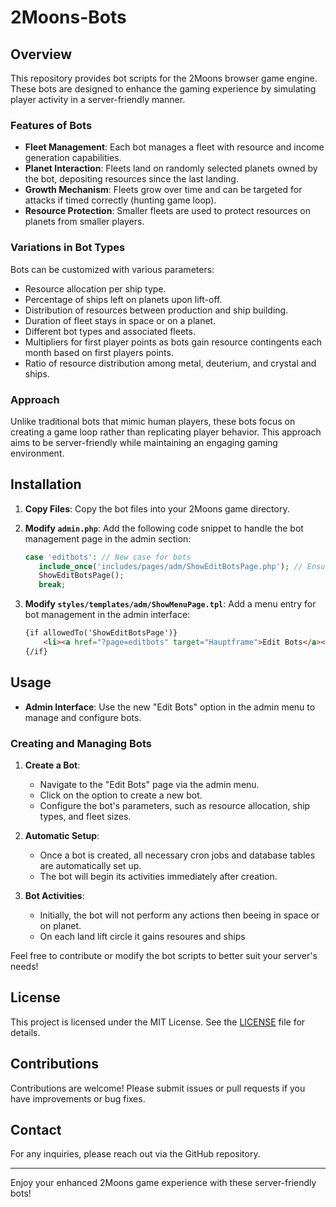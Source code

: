 # 2Moons-Bots

## Overview
This repository provides bot scripts for the 2Moons browser game engine. These bots are designed to enhance the gaming experience by simulating player activity in a server-friendly manner.

### Features of Bots
- **Fleet Management**: Each bot manages a fleet with resource and income generation capabilities.
- **Planet Interaction**: Fleets land on randomly selected planets owned by the bot, depositing resources since the last landing.
- **Growth Mechanism**: Fleets grow over time and can be targeted for attacks if timed correctly (hunting game loop).
- **Resource Protection**: Smaller fleets are used to protect resources on planets from smaller players.

### Variations in Bot Types
Bots can be customized with various parameters:
- Resource allocation per ship type.
- Percentage of ships left on planets upon lift-off.
- Distribution of resources between production and ship building.
- Duration of fleet stays in space or on a planet.
- Different bot types and associated fleets.
- Multipliers for first player points as bots gain resource contingents each month based on first players points.
- Ratio of resource distribution among metal, deuterium, and crystal and ships.

### Approach
Unlike traditional bots that mimic human players, these bots focus on creating a game loop rather than replicating player behavior. This approach aims to be server-friendly while maintaining an engaging gaming environment.

## Installation

1. **Copy Files**: Copy the bot files into your 2Moons game directory.
   
2. **Modify `admin.php`**:
   Add the following code snippet to handle the bot management page in the admin section:
    ```php
    case 'editbots': // New case for bots
       include_once('includes/pages/adm/ShowEditBotsPage.php'); // Ensure this file exists
       ShowEditBotsPage();
       break;
    ```

3. **Modify `styles/templates/adm/ShowMenuPage.tpl`**:
   Add a menu entry for bot management in the admin interface:
   ```html
   {if allowedTo('ShowEditBotsPage')}
       <li><a href="?page=editbots" target="Hauptframe">Edit Bots</a></li>
   {/if}
   ```

## Usage

- **Admin Interface**: Use the new "Edit Bots" option in the admin menu to manage and configure bots.

### Creating and Managing Bots
1. **Create a Bot**:
   - Navigate to the "Edit Bots" page via the admin menu.
   - Click on the option to create a new bot.
   - Configure the bot's parameters, such as resource allocation, ship types, and fleet sizes.

2. **Automatic Setup**:
   - Once a bot is created, all necessary cron jobs and database tables are automatically set up.
   - The bot will begin its activities immediately after creation.

3. **Bot Activities**:
   - Initially, the bot will not perform any actions then beeing in space or on planet.
   - On each land lift circle it gains resoures and ships

Feel free to contribute or modify the bot scripts to better suit your server's needs!

## License
This project is licensed under the MIT License. See the [LICENSE](LICENSE) file for details.

## Contributions
Contributions are welcome! Please submit issues or pull requests if you have improvements or bug fixes.
  
## Contact
For any inquiries, please reach out via the GitHub repository.

---

Enjoy your enhanced 2Moons game experience with these server-friendly bots!

